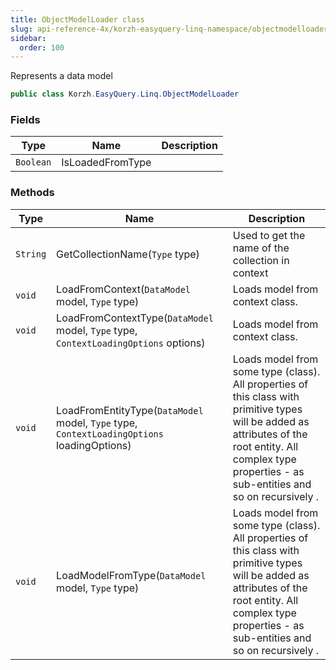 ```yaml
---
title: ObjectModelLoader class
slug: api-reference-4x/korzh-easyquery-linq-namespace/objectmodelloader-class
sidebar:
  order: 100
---
```


Represents a data model
```csharp
public class Korzh.EasyQuery.Linq.ObjectModelLoader

```

### Fields

| Type | Name | Description | 
| --- | --- | --- | 
| `Boolean` | IsLoadedFromType |  | 


### Methods

| Type | Name | Description | 
| --- | --- | --- | 
| `String` | GetCollectionName(`Type` type) | Used to get the name of the collection in context | 
| `void` | LoadFromContext(`DataModel` model, `Type` type) | Loads model from context class. | 
| `void` | LoadFromContextType(`DataModel` model, `Type` type, `ContextLoadingOptions` options) | Loads model from context class. | 
| `void` | LoadFromEntityType(`DataModel` model, `Type` type, `ContextLoadingOptions` loadingOptions) | Loads model from some type (class).  All properties of this class with primitive types will be added as attributes of the root entity.  All complex type properties - as sub-entities and so on recursively . | 
| `void` | LoadModelFromType(`DataModel` model, `Type` type) | Loads model from some type (class).  All properties of this class with primitive types will be added as attributes of the root entity.  All complex type properties - as sub-entities and so on recursively . |

